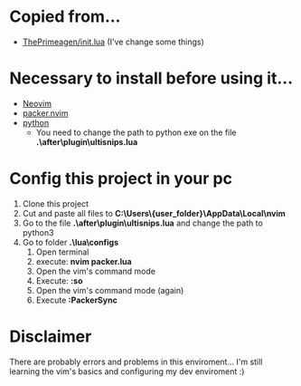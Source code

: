 # Copied from...
- [ThePrimeagen/init.lua](https://github.com/ThePrimeagen/init.lua) (I've change some things)

# Necessary to install before using it...
- [Neovim](https://neovim.io/)
- [packer.nvim](https://github.com/wbthomason/packer.nvim) 
- [python](https://www.python.org/downloads/) 
    - You need to change the path to python exe on the file **.\after\plugin\ultisnips.lua**

# Config this project in your pc
1. Clone this project
1. Cut and paste all files to **C:\Users\\{user_folder}\AppData\Local\nvim**
1. Go to the file **.\after\plugin\ultisnips.lua** and change the path to python3 
1. Go to folder **.\lua\configs** 
    1. Open terminal
    1. execute: **nvim packer.lua**
    1. Open the vim's command mode 
    1. Execute: **:so**
    1. Open the vim's command mode (again)
    1. Execute **:PackerSync**

# Disclaimer
There are probably errors and problems in this enviroment... I'm still learning the vim's basics and configuring my dev enviroment :)
